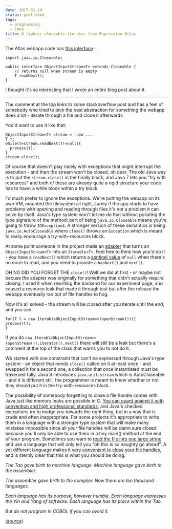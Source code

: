 ```yaml
---
date: 2017-01-10
status: published
tags:
  - programming
  - java
title: A lighter closeable iterator from Expression Atlas
---
```


The Atlas webapp code has [this interface](https://github.com/gxa/atlas/blob/master/base/src/main/java/uk/ac/ebi/atlas/commons/streams/ObjectInputStream.java) :

    import java.io.Closeable;
    
    public interface ObjectInputStream<T> extends Closeable {
        // returns null when stream is empty
        T readNext();
    }
I thought it's so interesting that I wrote an entire blog post about it.

---
The comment at the top links to some stackoverflow post and has a feel of somebody who tried to pick the best abstraction for something the webapp does a lot - iterate through a file and close it afterwards.

You'd want to use it like that:

    ObjectInputStream<T> stream =  new ...
    T t;
    while(t=stream.readNext()!=null){
      process(t);
    }
    stream.close();

Of course that doesn't play nicely with exceptions that might interrupt the execution - and then the stream won't be closed, oh dear. The old Java way is to put the `stream.close()` in the finally block,  and Java 7 lets you "try with resources" and both of these are already quite a rigid structure your code has to have: a while block within a try block.

I'd much prefer to ignore the exceptions. We're putting the webapp on its own VM, mounted the filesystem all right, surely if the app starts to have problems with opening and reading through files it's not a problem it can solve by itself. Java's type system won't let me do that without polluting the type signature of the method: part of being `java.io.Closeable` means you're going to throw `IOException`s. A stronger version of these semantics is being `java.io.AutoCloseable` where `close()` throws an `Exception` which is meant to really encourage a try-with-resources block.

At some point someone in the project made an [adapter](https://github.com/gxa/atlas/blob/master/base/src/main/java/uk/ac/ebi/atlas/profiles/IterableObjectInputStream.java) that turns an `ObjectInputStream<T>` into an `Iterable<T>`. Feel free to think how you'd do it - you have a `readNext()`  which returns a [sentinel value](https://en.wikipedia.org/wiki/Sentinel_value) of `null`  when there's no more to read, and you need to provide a `hasNext()` and `next()`.

OH NO DID YOU FORGET THE `close()`! Well we did at first - or maybe not becuse the adapter was originally for something that didn't actually require closing. I used it when rewriting the backend for our experiment page, and caused a resource leak that made it through test but after the release the webapp eventually ran out of file handles to hog.

Now it's all solved - the stream will be closed after you iterate until the end, and you can
```
for(T t = new IterableObjectInputStream<>(openStream())){
process(t);
}
```
If you do `new IterableObjectInputStream<>(openStream()).iterator().next()` there will still be a leak but there's a comment at the top of the class that warns you to not do it.

We started with one constraint that can't be expressed through Java's type system - an object that needs `close()` called on it at least once - and swapped it for a second one, a collection that once instantiated must be traversed fully.  Java 8 introduces `java.util.stream` which is AutoCloseable - and it is different still, the programmer is meant to know whether or not they should put it in the try-with-resources block.

The possibility of somebody forgetting to close a file handle comes with Java just like memory leaks are possible in C. [You can guard against it with convention and high professional standards](https://www.joelonsoftware.com/2005/05/11/making-wrong-code-look-wrong/), and Java's checked exceptions try to nudge you towards the right thing, but in a way that is crude and often inappropriate. For some projects it's appropriate to write them in a language with a stronger type system that will make many mistakes impossible since all your file handles will be damn sure closed because you'll only be able to use them in a tiny main() method at the end of your program. Sometimes you want to [read the file into one large string](http://search.cpan.org/~uri/File-Slurp-9999.19/lib/File/Slurp.pm) and use a language that will only tell you "oh this is so naughty go ahead". A yet different language makes it [very convenient to close your file handles](https://docs.python.org/2/reference/compound_stmts.html#with), and is sternly clear that this is what you should be doing.

<i>
The Tao gave birth to machine language. Machine language gave birth to the assembler.

The assembler gave birth to the compiler. Now there are ten thousand languages.

Each language has its purpose, however humble. Each language expresses the Yin and Yang of software. Each language has its place within the Tao.

But do not program in COBOL if you can avoid it.  

[(source)](http://www.mit.edu/~xela/tao.html)
</i>
